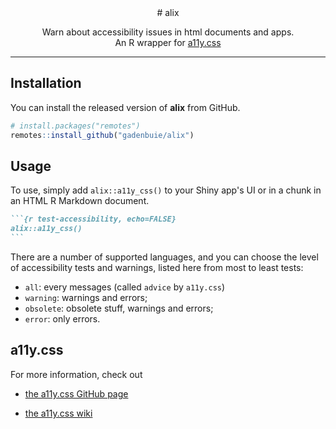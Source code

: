 <center>
# alix

<!-- badges: start -->
<!-- badges: end -->

Warn about accessibility issues in html documents and apps.  
An R wrapper for [a11y.css](https://github.com/ffoodd/a11y.css/)
</center>

<hr />

## Installation

You can install the released version of **alix** from GitHub.

``` r
# install.packages("remotes")
remotes::install_github("gadenbuie/alix")
```

## Usage

To use, simply add `alix::a11y_css()` to your Shiny app's UI or 
in a chunk in an HTML R Markdown document.

````markdown
```{r test-accessibility, echo=FALSE}
alix::a11y_css()
```
````

There are a number of supported languages,
and you can choose the level of accessibility tests and warnings,
listed here from most to least tests:

* `all`: every messages (called `advice` by `a11y.css`)
* `warning`: warnings and errors;
* `obsolete`: obsolete stuff, warnings and errors;
* `error`: only errors.

## a11y.css

For more information, check out

- [the a11y.css GitHub page](https://github.com/ffoodd/a11y.css)

- [the a11y.css wiki](https://github.com/ffoodd/a11y.css/wiki)
